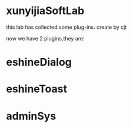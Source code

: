 # xunyijiaSoftLab
this lab has collected some plug-ins.  create by cjt

now we have 2 plugins,they are:  

# eshineDialog

# eshineToast

# adminSys
